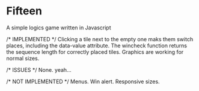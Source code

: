 Fifteen
=======

A simple logics game written in Javascript


/* IMPLEMENTED */
Clicking a tile next to the empty one maks them switch places, including the
data-value attribute.
The wincheck function returns the sequence length for correctly placed tiles.
Graphics are working for normal sizes. 

/* ISSUES */
None. yeah...

/* NOT IMPLEMENTED */
Menus.
Win alert.
Responsive sizes.